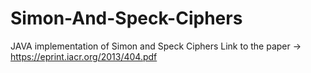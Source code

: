 # Simon-And-Speck-Ciphers
JAVA implementation of Simon and Speck Ciphers
Link to the paper -> https://eprint.iacr.org/2013/404.pdf
